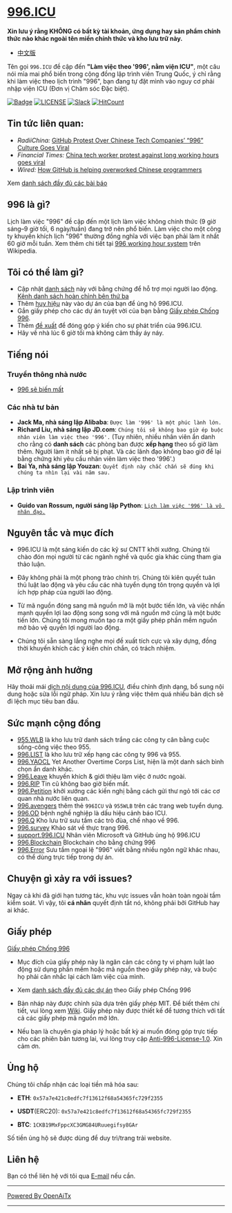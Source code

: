 [996.ICU](https://996.icu/#/en_US)
=======
**Xin lưu ý rằng KHÔNG có bất kỳ tài khoản, ứng dụng hay sản phẩm chính thức nào khác ngoài tên miền chính thức và kho lưu trữ này.**

* [中文版](./README_CN.md)

Tên gọi `996.ICU` đề cập đến **"Làm việc theo '996', nằm viện ICU"**, một câu nói mỉa mai phổ biến trong cộng đồng lập trình viên Trung Quốc, ý chỉ rằng khi làm việc theo lịch trình "996", bạn đang tự đặt mình vào nguy cơ phải nhập viện ICU (Đơn vị Chăm sóc Đặc biệt).

[![Badge](https://img.shields.io/badge/link-996.icu-%23FF4D5B.svg?style=flat-square)](https://996.icu/#/en_US)
[![LICENSE](https://img.shields.io/badge/license-Anti%20996-blue.svg?style=flat-square)](https://github.com/996icu/996.ICU/blob/master/LICENSE)
[![Slack](https://img.shields.io/badge/slack-996icu-green.svg?style=flat-square)](https://join.slack.com/t/996icu/shared_invite/enQtNjI0MjEzMTUxNDI0LTkyMGViNmJiZjYwOWVlNzQ3NmQ4NTQyMDRiZTNmOWFkMzYxZWNmZGI0NDA4MWIwOGVhOThhMzc3NGQyMDBhZDc)
[![HitCount](http://hits.dwyl.com/996icu/996ICU.svg)](http://hits.dwyl.com/996icu/996ICU)


Tin tức liên quan:
---
* *RadiiChina:* [GitHub Protest Over Chinese Tech Companies’ “996” Culture Goes Viral](https://radiichina.com/github-protest-chinese-tech-996/)
* *Financial Times:*  [China tech worker protest against long working hours goes viral](https://www.ft.com/content/72754638-55d1-11e9-91f9-b6515a54c5b1)
* *Wired:* [How GitHub is helping overworked Chinese programmers](https://www.wired.com/story/how-github-helping-overworked-chinese-programmers/)

Xem [danh sách đầy đủ các bài báo](externals/news_EN.md)



996 là gì?
---

Lịch làm việc "996" đề cập đến một lịch làm việc không chính thức (9 giờ sáng&ndash;9 giờ tối, 6 ngày/tuần) đang trở nên phổ biến. Làm việc cho một công ty khuyến khích lịch "996" thường đồng nghĩa với việc bạn phải làm ít nhất 60 giờ mỗi tuần.
Xem thêm chi tiết tại [996 working hour system](https://en.wikipedia.org/wiki/996_working_hour_system) trên Wikipedia.


Tôi có thể làm gì?
---

- Cập nhật [danh sách](blacklist/README.md) này với bằng chứng để hỗ trợ mọi người lao động. [Kênh danh sách hoàn chỉnh bên thứ ba](https://www.996action.com/index.php/889799)
- Thêm [huy hiệu](externals/instruction.md) này vào dự án của bạn để ủng hộ 996.ICU.  
- Gắn giấy phép cho các dự án tuyệt vời của bạn bằng [Giấy phép Chống 996](LICENSE).  
- Thêm [đề xuất](proposal/README.md) để đóng góp ý kiến cho sự phát triển của 996.ICU.
- Hãy về nhà lúc 6 giờ tối mà không cảm thấy áy náy.


Tiếng nói
---

### Truyền thông nhà nước
- [996 sẽ biến mất](http://www.xinhuanet.com/politics/2019-04/15/c_1124370790.htm)


### Các nhà tư bản
- **Jack Ma, nhà sáng lập Alibaba**: `Được làm '996' là một phúc lành lớn.`
- **Richard Liu, nhà sáng lập JD.com**: `Chúng tôi sẽ không bao giờ ép buộc nhân viên làm việc theo '996'.`
(Tuy nhiên, nhiều nhân viên ẩn danh cho rằng có **danh sách** các phòng ban được **xếp hạng** theo số giờ làm thêm. Người làm ít nhất sẽ bị phạt. Và các lãnh đạo không bao giờ để lại bằng chứng khi yêu cầu nhân viên làm việc theo '996'.)
- **Bai Ya, nhà sáng lập Youzan**: `Quyết định này chắc chắn sẽ đúng khi chúng ta nhìn lại vài năm sau.`

### Lập trình viên
- **Guido van Rossum, người sáng lập Python**: [`Lịch làm việc '996' là vô nhân đạo.`](https://twitter.com/gvanrossum/status/1111628076801236993)


Nguyên tắc và mục đích
---

* 996.ICU là một sáng kiến do các kỹ sư CNTT khởi xướng. Chúng tôi chào đón mọi người từ các ngành nghề và quốc gia khác cùng tham gia thảo luận.

* Đây không phải là một phong trào chính trị. Chúng tôi kiên quyết tuân thủ luật lao động và yêu cầu các nhà tuyển dụng tôn trọng quyền và lợi ích hợp pháp của người lao động.

* Từ mã nguồn đóng sang mã nguồn mở là một bước tiến lớn, và việc nhấn mạnh quyền lợi lao động song song với mã nguồn mở cũng là một bước tiến lớn. Chúng tôi mong muốn tạo ra một giấy phép phần mềm nguồn mở bảo vệ quyền lợi người lao động.

* Chúng tôi sẵn sàng lắng nghe mọi đề xuất tích cực và xây dựng, đồng thời khuyến khích các ý kiến chín chắn, có trách nhiệm.


Mở rộng ảnh hưởng
---

Hãy thoải mái [dịch nội dung của 996.ICU](i18n/README.md), điều chỉnh định dạng, bổ sung nội dung hoặc sửa lỗi ngữ pháp. Xin lưu ý rằng việc thêm quá nhiều bản dịch sẽ đi lệch mục tiêu ban đầu.

Sức mạnh cộng đồng
---

 - [955.WLB](https://github.com/formulahendry/955.WLB) là kho lưu trữ danh sách trắng các công ty cân bằng cuộc sống-công việc theo 955.
 - [996.LIST](https://github.com/fengT-T/996_list) là kho lưu trữ xếp hạng các công ty 996 và 955.
 - [996.YAOCL](https://github.com/boycott996/yaocl) Yet Another Overtime Corps List, hiện là một danh sách bình chọn ẩn danh khác.
 - [996.Leave](https://github.com/623637646/996.Leave) khuyến khích & giới thiệu làm việc ở nước ngoài.
 - [996.RIP](https://web.archive.org/web/20190422174052/https://996.rip/) Tin cũ không bao giờ biến mất.
 - [996.Petition](https://github.com/xokctah/996.petition) khởi xướng các kiến nghị bằng cách gửi thư ngỏ tới các cơ quan nhà nước liên quan.
 - [996.avengers](https://github.com/996-icu-avengers/Natasha) thêm thẻ `996ICU` và `955WLB` trên các trang web tuyển dụng.
 - [996.OD](https://github.com/zheolong/996.OD.git) bệnh nghề nghiệp là dấu hiệu cảnh báo ICU.
 - [996.Q](https://github.com/alexddhuang/996.Q) Kho lưu trữ sưu tầm các trò đùa, chế nhạo về 996. 
 - [996.survey](https://github.com/0594mazhiyuan/996.survey) Khảo sát về thực trạng 996.
 - [support.996.ICU](https://github.com/msworkers/support.996.ICU) Nhân viên Microsoft và GitHub ủng hộ 996.ICU
 - [996.Blockchain](https://github.com/996BC/996.Blockchain) Blockchain cho bằng chứng 996
 - [996.Error](https://github.com/MagicLu550/996Error) Sưu tầm ngoại lệ "996" viết bằng nhiều ngôn ngữ khác nhau, có thể dùng trực tiếp trong dự án.

Chuyện gì xảy ra với issues?
---

Ngay cả khi đã giới hạn tương tác, khu vực issues vẫn hoàn toàn ngoài tầm kiểm soát.
Vì vậy, tôi **cá nhân** quyết định tắt nó, không phải bởi GitHub hay ai khác.


Giấy phép
---

[Giấy phép Chống 996](LICENSE)

 - Mục đích của giấy phép này là ngăn cản các công ty vi phạm luật lao động sử dụng phần mềm hoặc mã nguồn theo giấy phép này, và buộc họ phải cân nhắc lại cách làm việc của mình.
 - Xem [danh sách đầy đủ các dự án](awesomelist/README.md) theo Giấy phép Chống 996

 - Bản nháp này được chỉnh sửa dựa trên giấy phép MIT. Để biết thêm chi tiết, vui lòng xem [Wiki](https://github.com/kattgu7/996-License-Draft/wiki). Giấy phép này được thiết kế để tương thích với tất cả các giấy phép mã nguồn mở lớn.  
 - Nếu bạn là chuyên gia pháp lý hoặc bất kỳ ai muốn đóng góp trực tiếp cho các phiên bản tương lai, vui lòng truy cập [Anti-996-License-1.0](https://github.com/kattgu7/996-License-Draft). Xin cảm ơn.

Ủng hộ
---
Chúng tôi chấp nhận các loại tiền mã hóa sau:

- **ETH**: `0x57a7e421c8edfc7f13612f68a54365fc729f2355`

- **USDT**(ERC20): `0x57a7e421c8edfc7f13612f68a54365fc729f2355`

- **BTC**: `1CKB19MxFppcXC3GMG84URuuegifsy8GAr`

Số tiền ủng hộ sẽ được dùng để duy trì/trang trải website.

Liên hệ
---

Bạn có thể liên hệ với tôi qua [E-mail](mailto:996icu.repo@gmail.com) nếu cần.

---

[Powered By OpenAiTx](https://github.com/OpenAiTx/OpenAiTx)

---